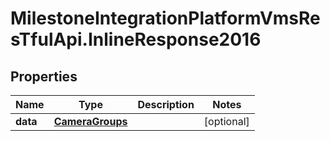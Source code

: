 # MilestoneIntegrationPlatformVmsResTfulApi.InlineResponse2016

## Properties
Name | Type | Description | Notes
------------ | ------------- | ------------- | -------------
**data** | [**CameraGroups**](CameraGroups.md) |  | [optional] 
